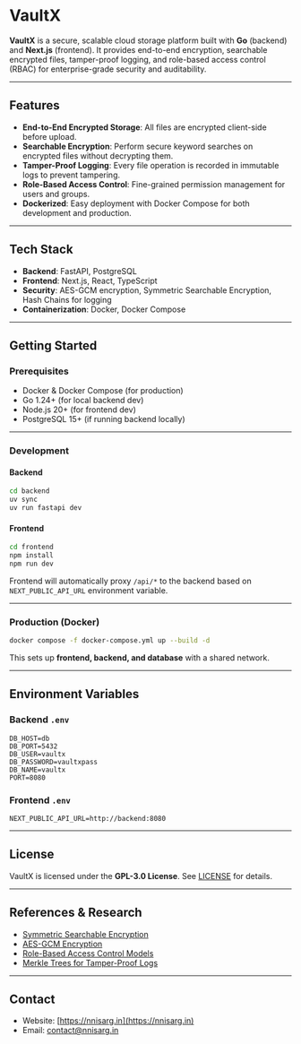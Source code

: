 # VaultX

**VaultX** is a secure, scalable cloud storage platform built with **Go** (backend) and **Next.js** (frontend). It provides end-to-end encryption, searchable encrypted files, tamper-proof logging, and role-based access control (RBAC) for enterprise-grade security and auditability.

---

## Features

- **End-to-End Encrypted Storage**: All files are encrypted client-side before upload.  
- **Searchable Encryption**: Perform secure keyword searches on encrypted files without decrypting them.  
- **Tamper-Proof Logging**: Every file operation is recorded in immutable logs to prevent tampering.  
- **Role-Based Access Control**: Fine-grained permission management for users and groups.  
- **Dockerized**: Easy deployment with Docker Compose for both development and production.  

---

## Tech Stack

- **Backend**: FastAPI, PostgreSQL  
- **Frontend**: Next.js, React, TypeScript  
- **Security**: AES-GCM encryption, Symmetric Searchable Encryption, Hash Chains for logging  
- **Containerization**: Docker, Docker Compose  

---

## Getting Started

### Prerequisites

- Docker & Docker Compose (for production)
- Go 1.24+ (for local backend dev)
- Node.js 20+ (for frontend dev)
- PostgreSQL 15+ (if running backend locally)

---

### Development

#### Backend

```bash
cd backend
uv sync
uv run fastapi dev
````

#### Frontend

```bash
cd frontend
npm install
npm run dev
```

Frontend will automatically proxy `/api/*` to the backend based on `NEXT_PUBLIC_API_URL` environment variable.

---

### Production (Docker)

```bash
docker compose -f docker-compose.yml up --build -d
```

This sets up **frontend, backend, and database** with a shared network.

---

## Environment Variables

### Backend `.env`

```
DB_HOST=db
DB_PORT=5432
DB_USER=vaultx
DB_PASSWORD=vaultxpass
DB_NAME=vaultx
PORT=8080
```

### Frontend `.env`

```
NEXT_PUBLIC_API_URL=http://backend:8080
```

---

## License

VaultX is licensed under the **GPL-3.0 License**. See [LICENSE](LICENSE) for details.

---

## References & Research

* [Symmetric Searchable Encryption](https://eprint.iacr.org/2000/027.pdf)
* [AES-GCM Encryption](https://csrc.nist.gov/publications/detail/sp/800-38d/final)
* [Role-Based Access Control Models](https://csrc.nist.gov/projects/role-based-access-control)
* [Merkle Trees for Tamper-Proof Logs](https://en.wikipedia.org/wiki/Merkle_tree)

---

## Contact

* Website: [https://nnisarg.in](https://nnisarg.in)
* Email: [contact@nnisarg.in](mailto:contact@nnisarg.in)
